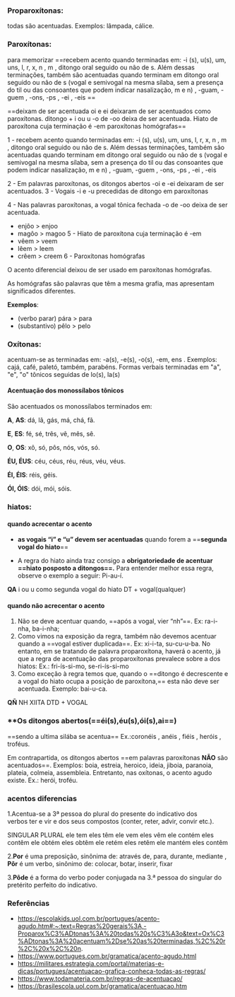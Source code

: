 
### Proparoxítonas:
todas são acentuadas. Exemplos: lâmpada, cálice.
### Paroxítonas: 

para memorizar 
==recebem acento quando terminadas em: -i (s), u(s), um, uns, l, r, x, n , m , ditongo oral seguido ou não de s. Além dessas terminações, também são acentuadas quando terminam em ditongo oral seguido ou não de s (vogal e semivogal na mesma sílaba, sem a presença do til ou das consoantes que podem indicar nasalização, m e n) , -guam, -guem ,  -ons, -ps , -ei , -eis ==


==deixam de ser acentuada
oi e ei deixaram de ser acentuados como paroxítonas.
ditongo + i ou u
-o de -oo deixa de ser acentuada.
Hiato de paroxítona cuja terminação é -em
paroxítonas homógrafas==

1 - recebem acento quando terminadas em: -i (s), u(s), um, uns, l, r, x, n , m , ditongo oral seguido ou não de s. Além dessas terminações, também são acentuadas quando terminam em ditongo oral seguido ou não de s (vogal e semivogal na mesma sílaba, sem a presença do til ou das consoantes que podem indicar nasalização, m e n) , -guam, -guem ,  -ons, -ps , -ei , -eis 

2 - Em palavras paroxítonas, os ditongos abertos -oi e -ei deixaram de ser acentuados.
3 - Vogais -i e -u precedidas de ditongo em paroxítonas 

4 - Nas palavras paroxítonas, a vogal tônica fechada -o de -oo deixa de ser acentuada.
- enjôo > enjoo
- magôo > magoo
5 - Hiato de paroxítona cuja terminação é -em
- vêem > veem
- lêem > leem
- crêem > creem
6 - Paroxítonas homógrafas

O acento diferencial deixou de ser usado em paroxítonas homógrafas.

As homógrafas são palavras que têm a mesma grafia, mas apresentam significados diferentes.

**Exemplos**:

- (verbo parar) pára > para
- (substantivo) pêlo > pelo


### Oxítonas: 
 acentuam-se as terminadas em: -a(s), -e(s), -o(s), -em, ens . Exemplos: cajá, café, paletó, também, parabéns.
 Formas verbais terminadas em "a", "e", "o" tônicos seguidas de lo(s), la(s)
#### Acentuação dos monossílabos tônicos
São acentuados os monossílabos terminados em:

**A**, **AS**: dá, lã, gás, má, chá, fã.

**E**, **ES**: fé, sé, três, vê, mês, sê.

**O**, **OS**: xô, só, pôs, nós, vós, só.

**ÉU, ÉUS**: céu, céus, réu, réus, véu, véus.

**ÉI, ÉIS**: réis, géis.

**ÓI, ÓIS**: dói, mói, sóis.

### hiatos: 

#### quando acrecentar o acento

- **as vogais “i” e “u” devem ser acentuadas** quando forem a ==**segunda vogal do hiato**==

- A regra do hiato ainda traz consigo a **obrigatoriedade de acentuar ==hiato posposto a ditongos==.** Para entender melhor essa regra, observe o exemplo a seguir: Pi-au-í. 

**QA** 
i ou u como segunda vogal do hiato
DT + vogal(qualquer)
#### quando não acrecentar o acento

1) Não se deve acentuar quando, ==após a vogal, vier “nh”==. Ex: ra-i-nha, ba-i-nha;
2) Como vimos na exposição da regra, também não devemos acentuar quando a ==vogal estiver duplicada==. Ex: xi-i-ta, su-cu-u-ba.
	No entanto, em se tratando de palavra proparoxítona, haverá o acento, já que a regra de acentuação das proparoxítonas prevalece sobre a dos hiatos:
	Ex.: fri-ís-si-mo, se-ri-ís-si-mo
3) Como exceção à regra temos que, quando o ==ditongo é decrescente e a vogal do hiato ocupa a posição de paroxítona,== esta não deve ser acentuada. Exemplo: bai-u-ca.

**QÑ**
NH
XIITA
DTD + VOGAL


### **Os ditongos abertos(==éi(s),éu(s),ói(s),ai==)

==sendo a ultima silába se acentua== Ex.:coronéis , anéis , fiéis , heróis , troféus.

Em contrapartida, os ditongos abertos ==em palavras paroxítonas **NÃO** são acentuados==. Exemplos: boia, estreia, heroico, ideia, jiboia, paranoia, plateia, colmeia, assembleia. Entretanto, nas oxítonas, o acento agudo existe. Ex.: herói, troféu.

### acentos diferencias

1.Acentua-se a 3ª pessoa do plural do presente do indicativo dos verbos ter e vir e dos seus compostos (conter, reter, advir, convir etc.).

SINGULAR	PLURAL
ele tem	eles têm
ele vem	eles vêm
ele contém	eles contêm
ele obtém	eles obtêm
ele retém	eles retêm
ele mantém eles contêm

2.**Por** é uma preposição, sinônima de: através de, para, durante, mediante , **Pôr** é um verbo, sinônimo de: colocar, botar, inserir, fixar

3.**Pôde** é a forma do verbo poder conjugada na 3.ª pessoa do singular do pretérito perfeito do indicativo.

### Referências
- https://escolakids.uol.com.br/portugues/acento-agudo.htm#:~:text=Regras%20gerais%3A,-Proparox%C3%ADtonas%3A%20todas%20s%C3%A3o&text=Ox%C3%ADtonas%3A%20acentuam%2Dse%20as%20terminadas,%2C%20r%2C%20x%2C%20n.
- https://www.portugues.com.br/gramatica/acento-agudo.html
- https://militares.estrategia.com/portal/materias-e-dicas/portugues/acentuacao-grafica-conheca-todas-as-regras/
- https://www.todamateria.com.br/regras-de-acentuacao/
- https://brasilescola.uol.com.br/gramatica/acentuacao.htm